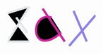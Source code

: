<svg xmlns="http://www.w3.org/2000/svg" version="1.1" width="200px" height="100px">
                    您的浏览器不支持svg，请您更新浏览器！
                    <!-- Z -->
                    <g>
                        <g class="list">
                            <path class="list-item" d="M0 15L50 0L0 80L50 80M20 25L45 60Z" style="stroke:#f00; opacity:1;"></path>
                            <path class="list-item" d="M0 15L50 0L0 80L50 80M20 25L45 60Z" style="stroke:#1cbf3d; opacity:1;"></path>
                            <path class="list-item" d="M0 15L50 0L0 80L50 80M20 25L45 60Z" style="stroke:#e3e8ea; stroke-width:5px; opacity:1;"></path>
                        </g>
                    </g>
                    <!-- A -->
                    <g>
                        <g class="list">
                            <path class="list-item" d="M100 25C50 10 50 120 122 60M80 5L130 80Z" style="stroke:#1cbf3d; opacity:1;"></path>
                            <path class="list-item" d="M100 25C50 10 50 120 122 60M80 5L130 80Z" style="stroke:#1d7598; opacity:1;"></path>
                            <path class="list-item" d="M100 25C50 10 50 120 122 60M80 5L130 80Z" style="stroke:#ca2799; stroke-width:5px; opacity:10;"></path>
                        </g>
                    </g>
                    <!-- X -->
                    <g>
                        <g class="list">
                            <path class="list-item" d="M150 10L180 80M200 20L140 90Z" style="stroke:#77d40d; opacity:1;"></path>
                            <path class="list-item" d="M150 10L180 80M200 20L140 90Z" style="stroke:#773c13; opacity:1;"></path>
                            <path class="list-item" d="M150 10L180 80M200 20L140 90Z" style="stroke:#8a7fec; stroke-width:5px; opacity:1;"></path>
                        </g>
                    </g>
                </svg>
